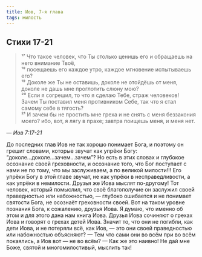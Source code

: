 ```yaml
---
title: Иов, 7-я глава
tags: милость
---
```


## Стихи 17-21

> ¹⁷ Что такое человек, что Ты столько ценишь его и обращаешь на него внимание Твоё,  
> ¹⁸ посещаешь его каждое утро, каждое мгновение испытываешь его?  
> ¹⁹ Доколе же Ты не оставишь, доколе не отойдёшь от меня, доколе не дашь мне проглотить слюну мою?  
> ²⁰ Если я согрешил, то что я сделаю Тебе, страж человеков! Зачем Ты поставил меня противником Себе,
> так что я стал самому себе в тягость?  
> ²¹ И зачем бы не простить мне греха и не снять с меня беззакония моего? ибо, вот, я лягу в прахе; завтра поищешь меня, и меня нет.

— <cite>Иов&nbsp;7:17-21</cite>

До последних глав Иов не так хорошо понимает Бога, и поэтому он грешит словами, которые звучат как упрёки Богу:
<q>доколе...доколе...зачем...зачем</q>? Но есть в этих словах и глубокое осознание своей греховности,
и осознание того, что Бог поступает с нами не по тому, что мы заслуживаем, а по великой милости!!! Его упрёки Богу в этой главе звучат,
не как упрёки в несправедливости, а как упрёки в немилости. Друзья же Иова мыслят по-другому! Тот человек, который помыслил,
что своё благополучие он заслужил своей праведностью или набожностью, — глубоко ошибается и не понимает святости Бога, не осознаёт греховности своей.
Вот на таком уровне познания Бога, к сожалению, друзья Иова. Я думаю, что именно об этом и для этого дана нам книга Иова.
Друзья Иова сочиняют о грехах Иова и говорят о грехах детей Иова. Значит то, что они не погибли, как дети Иова, и не потеряли всё,
как Иов, — это они своей праведностью или набожностью объясняют? — Тем что сами они во всём при во всём покаялись, а Иов вот — не во всём?
— Как же это наивно! Не дай мне Боже, святой и многомилостивый, мыслить так!
